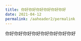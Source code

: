 ```yaml
---
title: 你好你好你好你好你好你好
date: 2021-04-12
permalink: /aaheader2/permalink
---
```








你好你好你好你好你好你好你好你好